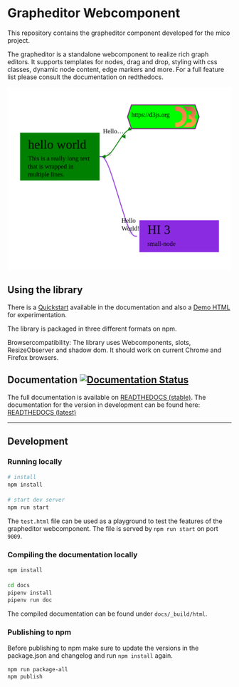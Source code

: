 # Grapheditor Webcomponent

This repository contains the grapheditor component developed for the mico project.

The grapheditor is a standalone webcomponent to realize rich graph editors.
It supports templates for nodes, drag and drop, styling with css classes, dynamic node content, edge markers and more.
For a full feature list please consult the documentation on redthedocs.

![Screenshot](docs/screenshots/test-html.png)

## Using the library

There is a [Quickstart](https://mico-grapheditor.readthedocs.io/en/stable/quickstart.html) available in the documentation and also a [Demo HTML](docs/example.html) for experimentation.

The library is packaged in three different formats on npm.

Browsercompatibility: The library uses Webcomponents, slots, ResizeObserver and shadow dom. It should work on current Chrome and Firefox browsers.

## Documentation [![Documentation Status](https://readthedocs.org/projects/mico-grapheditor/badge/?version=latest)](https://mico-grapheditor.readthedocs.io/en/latest/?badge=latest)

The full documentation is available on [READTHEDOCS (stable)](https://mico-grapheditor.readthedocs.io/en/stable).
The documentation for the version in development can be found here: [READTHEDOCS (latest)](https://mico-grapheditor.readthedocs.io)

---

## Development

### Running locally

```bash
# install
npm install

# start dev server
npm run start
```

The `test.html` file can be used as a playground to test the features of the grapheditor webcomponent.
The file is served by `npm run start` on port `9009`.

### Compiling the documentation locally

```bash
npm install

cd docs
pipenv install
pipenv run doc
```

The compiled documentation can be found under `docs/_build/html`.

### Publishing to npm

Before publishing to npm make sure to update the versions in the package.json and changelog and run `npm install` again.

```bash
npm run package-all
npm publish
```
